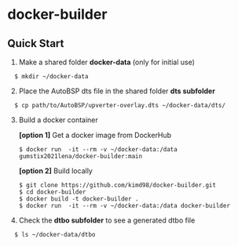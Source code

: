 # docker-builder

## Quick Start 
1. Make a shared folder **docker-data** (only for initial use)
```
  $ mkdir ~/docker-data
```
2. Place the AutoBSP dts file in the shared folder **dts subfolder**
```
  $ cp path/to/AutoBSP/upverter-overlay.dts ~/docker-data/dts/
```
3. Build a docker container

   **[option 1]** Get a docker image from DockerHub
    ```
    $ docker run  -it --rm -v ~/docker-data:/data gumstix2021lena/docker-builder:main   
    ```

   **[option 2]** Build locally
    ```
    $ git clone https://github.com/kimd98/docker-builder.git
    $ cd docker-builder
    $ docker build -t docker-builder .
    $ docker run  -it --rm -v ~/docker-data:/data docker-builder
    ```

4. Check the **dtbo subfolder** to see a generated dtbo file
```
  $ ls ~/docker-data/dtbo
```
